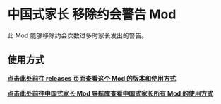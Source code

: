 # 中国式家长 移除约会警告 Mod
此 Mod 能够移除约会次数过多时家长发出的警告。

## 使用方式
**[点击此处前往 releases 页面查看这个 Mod 的版本和使用方式](https://github.com/MrTrueChina/Chinese-Parents-Remove-Date-Alert/releases)**  

**[点击此处前往中国式家长 Mod 导航库查看中国式家长所有 Mod 的使用方式](https://github.com/MrTrueChina/Chinese-Parents-Mods)**  
